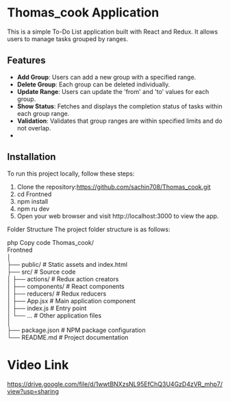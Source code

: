 # Thomas_cook Application

This is a simple To-Do List application built with React and Redux. It allows users to manage tasks grouped by ranges.

## Features

- **Add Group**: Users can add a new group with a specified range.
- **Delete Group**: Each group can be deleted individually.
- **Update Range**: Users can update the 'from' and 'to' values for each group.
- **Show Status**: Fetches and displays the completion status of tasks within each group range.
- **Validation**: Validates that group ranges are within specified limits and do not overlap.
- 
 ## Installation

To run this project locally, follow these steps:

1. Clone the repository:https://github.com/sachin708/Thomas_cook.git
2. cd Frontned
3. npm install
4. npm ru dev
5. Open your web browser and visit http://localhost:3000 to view the app.

Folder Structure
The project folder structure is as follows:

php
Copy code
Thomas_cook/
</br>
Frontned
</br>
│
</br>
├── public/            # Static assets and index.html
</br>
├── src/               # Source code
</br>
│   ├── actions/       # Redux action creators
</br>
│   ├── components/    # React components
</br>
│   ├── reducers/      # Redux reducers
</br>
│   ├── App.jsx        # Main application component
</br>
│   ├── index.js       # Entry point
</br>
│   └── ...            # Other application files
</br>
│
</br>
├── package.json       # NPM package configuration
</br>
└── README.md          # Project documentation
</br>

# Video Link
https://drive.google.com/file/d/1wwtBNXzsNL95EfChQ3U4GzD4zVR_mhp7/view?usp=sharing
